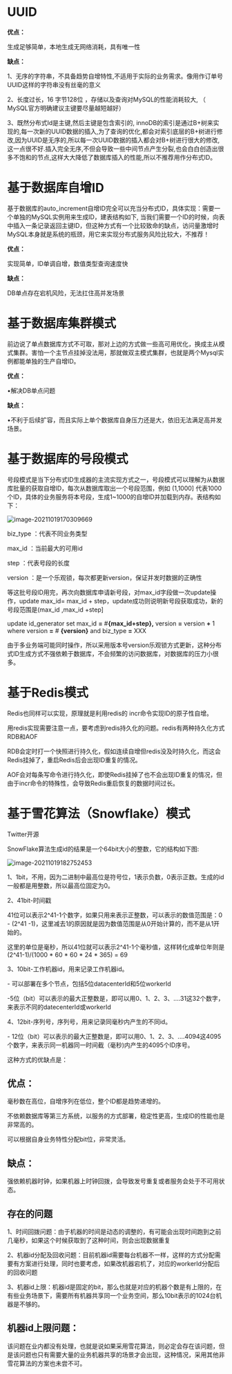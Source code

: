 # UUID

**优点：**

生成足够简单，本地生成无网络消耗，具有唯一性


 **缺点：**

1、无序的字符串，不具备趋势自增特性,不适用于实际的业务需求。像用作订单号UUID这样的字符串没有丝毫的意义

2、长度过长，16 字节128位 ，存储以及查询对MySQL的性能消耗较大, （ MySQL官方明确建议主键要尽量越短越好）

3、既然分布式Id是主键,然后主键是包含索引的, innoDB的索引是通过B+树来实现的,每一次新的UUID数据的插入,为了查询的优化,都会对索引底层的B+树进行修改,因为UUID是无序的,所以每一次UUID数据的插入都会对B+树进行很大的修改,这一点很不好.插入完全无序,不但会导致一些中间节点产生分裂,也会白白创造出很多不饱和的节点,这样大大降低了数据库插入的性能,所以不推荐用作分布式ID。

# **基于数据库自增**ID

基于数据库的auto_increment自增ID完全可以充当分布式ID，具体实现：需要一个单独的MySQL实例用来生成ID，建表结构如下, 当我们需要一个ID的时候，向表中插入一条记录返回主键ID，但这种方式有一个比较致命的缺点，访问量激增时MySQL本身就是系统的瓶颈，用它来实现分布式服务风险比较大，不推荐！

**优点：**

实现简单，ID单调自增，数值类型查询速度快

**缺点：**

DB单点存在宕机风险，无法扛住高并发场景

# **基于数据库集群模式**

前边说了单点数据库方式不可取，那对上边的方式做一些高可用优化，换成主从模式集群。害怕一个主节点挂掉没法用，那就做双主模式集群，也就是两个Mysql实例都能单独的生产自增ID。

**优点：**

•解决DB单点问题

**缺点：**

•不利于后续扩容，而且实际上单个数据库自身压力还是大，依旧无法满足高并发场景。

# **基于数据库的号段模式**

号段模式是当下分布式ID生成器的主流实现方式之一，号段模式可以理解为从数据库批量的获取自增ID，每次从数据库取出一个号段范围，例如 (1,1000] 代表1000个ID，具体的业务服务将本号段，生成1~1000的自增ID并加载到内存。表结构如下：

![image-20211019170309669](C:\Users\liqian477\AppData\Roaming\Typora\typora-user-images\image-20211019170309669.png)



biz_type ：代表不同业务类型

max_id ：当前最大的可用id

step ：代表号段的长度

version ：是一个乐观锁，每次都更新version，保证并发时数据的正确性

等这批号段ID用完，再次向数据库申请新号段，对max_id字段做一次update操作，update max_id= max_id + step，update成功则说明新号段获取成功，新的号段范围是(max_id ,max_id +step]

update id_generator set max_id **=** #**{**max_id**+**step**},** version **=** version **+** 1 where  version **=** # **{**version**}** and biz_type **=** XXX

由于多业务端可能同时操作，所以采用版本号version乐观锁方式更新，这种分布式ID生成方式不强依赖于数据库，不会频繁的访问数据库，对数据库的压力小很多。

# 基于Redis模式

Redis也同样可以实现，原理就是利用redis的 incr命令实现ID的原子性自增。

用redis实现需要注意一点，要考虑到redis持久化的问题。redis有两种持久化方式RDB和AOF

RDB会定时打一个快照进行持久化，假如连续自增但redis没及时持久化，而这会Redis挂掉了，重启Redis后会出现ID重复的情况。

AOF会对每条写命令进行持久化，即使Redis挂掉了也不会出现ID重复的情况，但由于incr命令的特殊性，会导致Redis重启恢复的数据时间过长。

# 基于雪花算法（Snowflake）模式

Twitter开源

SnowFlake算法生成id的结果是一个64bit大小的整数，它的结构如下图:

![image-20211019182752453](C:\Users\liqian477\AppData\Roaming\Typora\typora-user-images\image-20211019182752453.png)

1、1bit，不用，因为二进制中最高位是符号位，1表示负数，0表示正数。生成的id一般都是用整数，所以最高位固定为0。

2、41bit-时间戳

41位可以表示2^41-1个数字，如果只用来表示正整数，可以表示的数值范围是：0 - (2^41 -1)，这里减去1的原因就是因为数值范围是从0开始计算的，而不是从1开始的。

这里的单位是毫秒，所以41位就可以表示2^41-1个毫秒值，这样转化成单位年则是 (2^41-1)/(1000 * 60 * 60 * 24 * 365) = 69

3、10bit-工作机器id，用来记录工作机器id。

\- 可以部署在多个节点，包括5位datacenterId和5位workerId

-5位（bit）可以表示的最大正整数是，即可以用0、1、2、3、....31这32个数字，来表示不同的datecenterId或workerId

4、12bit-序列号，序列号，用来记录同毫秒内产生的不同id。

\- 12位（bit）可以表示的最大正整数是，即可以用0、1、2、3、....4094这4095个数字，来表示同一机器同一时间截（毫秒)内产生的4095个ID序号。

这种方式的优缺点是：

## **优点**：

毫秒数在高位，自增序列在低位，整个ID都是趋势递增的。

不依赖数据库等第三方系统，以服务的方式部署，稳定性更高，生成ID的性能也是非常高的。

可以根据自身业务特性分配bit位，非常灵活。

## **缺点**：

强依赖机器时钟，如果机器上时钟回拨，会导致发号重复或者服务会处于不可用状态。

## **存在的问题**

1、时间回拨问题：由于机器的时间是动态的调整的，有可能会出现时间跑到之前几毫秒，如果这个时候获取到了这种时间，则会出现数据重复

2、机器id分配及回收问题：目前机器id需要每台机器不一样，这样的方式分配需要有方案进行处理，同时也要考虑，如果改机器宕机了，对应的workerId分配后的回收问题

3、机器id上限：机器id是固定的bit，那么也就是对应的机器个数是有上限的，在有些业务场景下，需要所有机器共享同一个业务空间，那么10bit表示的1024台机器是不够的。

##  **机器**id上限问题：

该问题在业内都没有处理，也就是说如果采用雪花算法，则必定会存在该问题，但是该问题也只有需要大量的业务机器共享的场景才会出现，这种情况，采用其他非雪花算法的方案也未尝不可。









